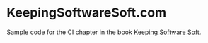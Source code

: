 KeepingSoftwareSoft.com 
===================

Sample code for the CI chapter in the book [Keeping Software Soft](http://bit.ly/keepingsoftwaresoft).